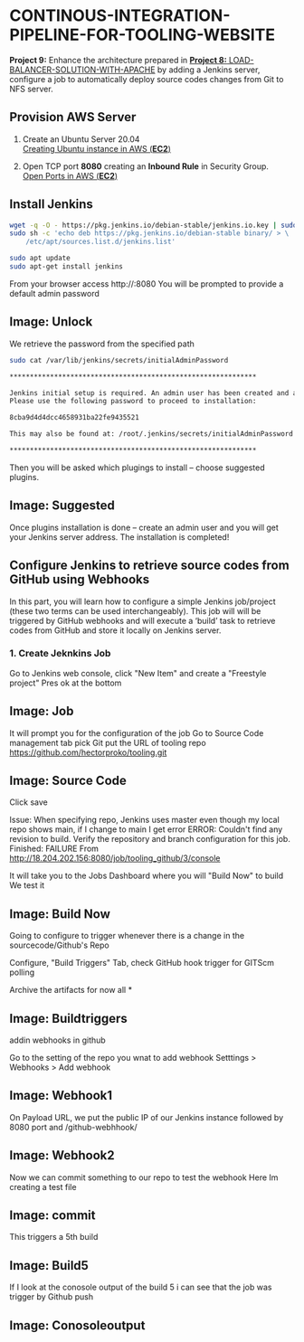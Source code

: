 # CONTINOUS-INTEGRATION-PIPELINE-FOR-TOOLING-WEBSITE

**Project 9:** Enhance the architecture prepared in  [**Project 8:** LOAD-BALANCER-SOLUTION-WITH-APACHE](https://github.com/hectorproko/LOAD-BALANCER-SOLUTION-WITH-APACHE) by adding a Jenkins server, configure a job to automatically deploy source codes changes from Git to NFS server.

## Provision AWS Server
	
        
 1. Create an Ubuntu Server 20.04  
[Creating Ubuntu instance in AWS (**EC2**)](https://github.com/hectorproko/RepeatableSteps_tutorials/blob/main/AWS_Ubuntu_Instnace.md)

2. Open TCP port **8080** creating an **Inbound Rule** in Security Group.  
[Open Ports in AWS (**EC2**)](https://github.com/hectorproko/RepeatableSteps_tutorials/blob/main/OpenPortAWS.md)

## Install Jenkins
``` bash
wget -q -O - https://pkg.jenkins.io/debian-stable/jenkins.io.key | sudo apt-key add -
sudo sh -c 'echo deb https://pkg.jenkins.io/debian-stable binary/ > \
    /etc/apt/sources.list.d/jenkins.list'

sudo apt update
sudo apt-get install jenkins
```

From your browser access http://<Jenkins-Server-Public-IP-Address-or-Public-DNS-Name>:8080
You will be prompted to provide a default admin password

## Image: Unlock

We retrieve the password from the specified path
``` bash
sudo cat /var/lib/jenkins/secrets/initialAdminPassword
```

``` bash
*************************************************************

Jenkins initial setup is required. An admin user has been created and a password generated.
Please use the following password to proceed to installation:

8cba9d4d4dcc4658931ba22fe9435521

This may also be found at: /root/.jenkins/secrets/initialAdminPassword

*************************************************************
```

Then you will be asked which plugings to install – choose suggested plugins.
## Image: Suggested

Once plugins installation is done – create an admin user and you will get your Jenkins server address.
The installation is completed!



## Configure Jenkins to retrieve source codes from GitHub using Webhooks
In this part, you will learn how to configure a simple Jenkins job/project (these two terms can be used interchangeably). This job will will be triggered by GitHub webhooks and will execute a ‘build’ task to retrieve codes from GitHub and store it locally on Jenkins server.

### 1. Create Jeknkins Job
Go to Jenkins web console, click "New Item" and create a "Freestyle project"
Pres ok at the bottom
## Image: Job

It will prompt you for the configuration of the job
Go to Source Code management tab pick Git put the URL of tooling repo
https://github.com/hectorproko/tooling.git
## Image: Source Code

Click save

Issue:
When specifying repo, Jenkins uses master even though my local repo shows main, if I change to main I get error
ERROR: Couldn't find any revision to build. Verify the repository and branch configuration for this job.
Finished: FAILURE
From <http://18.204.202.156:8080/job/tooling_github/3/console> 

It will take you to the Jobs Dashboard where you will "Build Now" to build 
We test it
## Image: Build Now


Going to configure to trigger whenever there is a change in the sourcecode/Github's Repo

Configure, "Build Triggers" Tab, check 
GitHub hook trigger for GITScm polling

Archive the artifacts for now all *

## Image: Buildtriggers

addin webhooks in github

Go to the setting of the repo you wnat to add webhook Setttings > Webhooks > Add webhook

## Image: Webhook1

On Payload URL, we put the public IP of our Jenkins instance followed by 8080 port and /github-webhhook/


## Image: Webhook2

Now we can commit something to our repo to test the webhook
Here Im creating a test file

## Image: commit

This triggers a 5th build

## Image: Build5

If I look at the conosole output of the build 5 i can see that the job was trigger by Github push

## Image: Conosoleoutput


